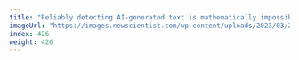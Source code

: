 ```yaml
---
title: "Reliably detecting AI-generated text is mathematically impossible"
imageUrl: "https://images.newscientist.com/wp-content/uploads/2023/03/29175922/SEI_150112351.jpg?width=788"
index: 426
weight: 426
---
```

